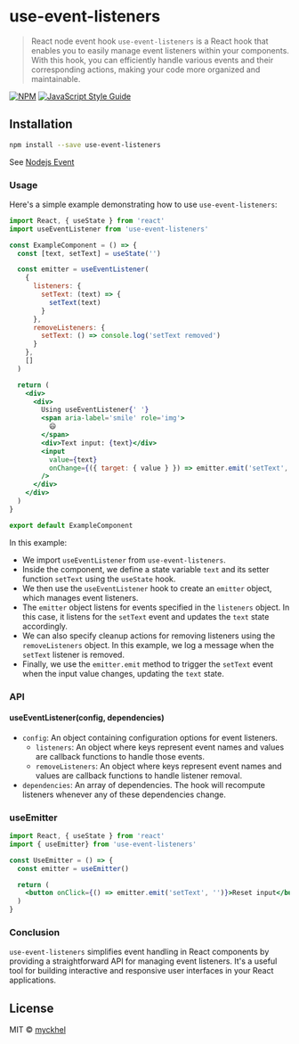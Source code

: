 # use-event-listeners

> React node event hook
`use-event-listeners` is a React hook that enables you to easily manage event listeners within your components. With this hook, you can efficiently handle various events and their corresponding actions, making your code more organized and maintainable.

[![NPM](https://img.shields.io/npm/v/use-event-listeners.svg)](https://www.npmjs.com/package/use-event-listeners) [![JavaScript Style Guide](https://img.shields.io/badge/code_style-standard-brightgreen.svg)](https://standardjs.com)

## Installation

```bash
npm install --save use-event-listeners
```

See [Nodejs Event](https://nodejs.org/api/events.html)

### Usage

Here's a simple example demonstrating how to use `use-event-listeners`:

```jsx
import React, { useState } from 'react'
import useEventListener from 'use-event-listeners'

const ExampleComponent = () => {
  const [text, setText] = useState('')

  const emitter = useEventListener(
    {
      listeners: {
        setText: (text) => {
          setText(text)
        }
      },
      removeListeners: {
        setText: () => console.log('setText removed')
      }
    },
    []
  )

  return (
    <div>
      <div>
        Using useEventListener{' '}
        <span aria-label='smile' role='img'>
          😄
        </span>
        <div>Text input: {text}</div>
        <input
          value={text}
          onChange={({ target: { value } }) => emitter.emit('setText', value)}
        />
      </div>
    </div>
  )
}

export default ExampleComponent
```

In this example:
- We import `useEventListener` from `use-event-listeners`.
- Inside the component, we define a state variable `text` and its setter function `setText` using the `useState` hook.
- We then use the `useEventListener` hook to create an `emitter` object, which manages event listeners.
- The `emitter` object listens for events specified in the `listeners` object. In this case, it listens for the `setText` event and updates the `text` state accordingly.
- We can also specify cleanup actions for removing listeners using the `removeListeners` object. In this example, we log a message when the `setText` listener is removed.
- Finally, we use the `emitter.emit` method to trigger the `setText` event when the input value changes, updating the `text` state.

### API

#### useEventListener(config, dependencies)

- `config`: An object containing configuration options for event listeners.
  - `listeners`: An object where keys represent event names and values are callback functions to handle those events.
  - `removeListeners`: An object where keys represent event names and values are callback functions to handle listener removal.
- `dependencies`: An array of dependencies. The hook will recompute listeners whenever any of these dependencies change.

### useEmitter
```jsx
import React, { useState } from 'react'
import { useEmitter} from 'use-event-listeners'

const UseEmitter = () => {
  const emitter = useEmitter()

  return (
    <button onClick={() => emitter.emit('setText', '')}>Reset input</button>
  )
}
```

### Conclusion

`use-event-listeners` simplifies event handling in React components by providing a straightforward API for managing event listeners. It's a useful tool for building interactive and responsive user interfaces in your React applications.

## License

MIT © [myckhel](https://github.com/myckhel)

